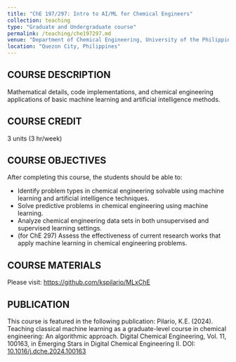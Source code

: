 ```yaml
---
title: "ChE 197/297: Intro to AI/ML for Chemical Engineers"
collection: teaching
type: "Graduate and Undergraduate course"
permalink: /teaching/che197297.md
venue: "Department of Chemical Engineering, University of the Philippines, Diliman"
location: "Quezon City, Philippines"
---
```


## COURSE DESCRIPTION
Mathematical details, code implementations, and chemical engineering applications of basic machine learning and artificial intelligence methods.

## COURSE CREDIT
3 units (3 hr/week)

## COURSE OBJECTIVES
After completing this course, the students should be able to:
*	Identify problem types in chemical engineering solvable using machine learning and artificial intelligence techniques.
* Solve predictive problems in chemical engineering using machine learning.
* Analyze chemical engineering data sets in both unsupervised and supervised learning settings.
* (for ChE 297) Assess the effectiveness of current research works that apply machine learning in chemical engineering problems.

## COURSE MATERIALS
Please visit: https://github.com/kspilario/MLxChE

## PUBLICATION
This course is featured in the following publication: Pilario, K.E. (2024). Teaching classical machine learning as a graduate-level course in chemical engineering: An algorithmic approach. Digital Chemical Engineering, Vol. 11, 100163, in Emerging Stars in Digital Chemical Engineering II. DOI: [10.1016/j.dche.2024.100163](https://doi.org/10.1016/j.dche.2024.100163)

